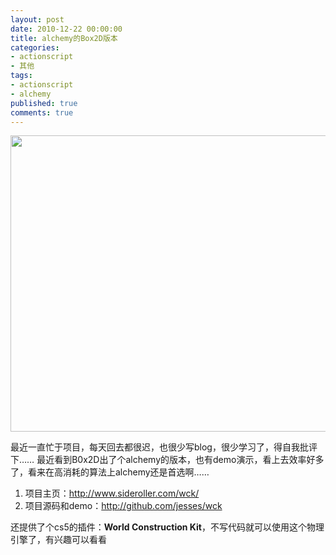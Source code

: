 ```yaml
---
layout: post
date: 2010-12-22 00:00:00
title: alchemy的Box2D版本
categories:
- actionscript
- 其他
tags:
- actionscript
- alchemy
published: true
comments: true
---
```

<p><img class="alignnone size-full wp-image-979" title="屏幕快照 2012-11-04 上午4.03.17" src="{{site.url}}/media/2010/12/屏幕快照-2012-11-04-上午4.03.17.png" alt="" width="718" height="474" /></p>

<p>最近一直忙于项目，每天回去都很迟，也很少写blog，很少学习了，得自我批评下…… 最近看到B0x2D出了个alchemy的版本，也有demo演示，看上去效率好多了，看来在高消耗的算法上alchemy还是首选啊……
<ol>
	<li>项目主页：<a href="http://www.sideroller.com/wck/">http://www.sideroller.com/wck/</a></li>
	<li>项目源码和demo：<a href="http://github.com/jesses/wck">http://github.com/jesses/wck</a></li>
</ol>
还提供了个cs5的插件：<strong>World Construction Kit</strong>，不写代码就可以使用这个物理引擎了，有兴趣可以看看</p>

